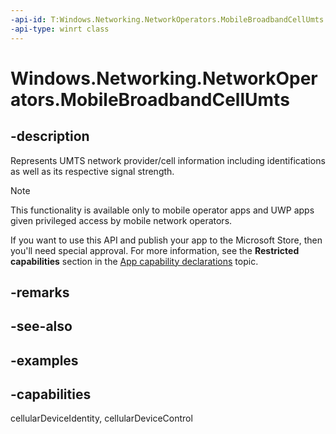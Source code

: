```yaml
---
-api-id: T:Windows.Networking.NetworkOperators.MobileBroadbandCellUmts
-api-type: winrt class
---
```


<!-- Class syntax.
public class MobileBroadbandCellUmts 
-->

# Windows.Networking.NetworkOperators.MobileBroadbandCellUmts

## -description
Represents UMTS network provider/cell information including identifications as well as its respective signal strength.

> [!NOTE]
> This functionality is available only to mobile operator apps and UWP apps given privileged access by mobile network operators.
> 
> If you want to use this API and publish your app to the Microsoft Store, then you'll need special approval. For more information, see the **Restricted capabilities** section in the [App capability declarations](/windows/uwp/packaging/app-capability-declarations#restricted-capabilities) topic. 

## -remarks

## -see-also

## -examples

## -capabilities
cellularDeviceIdentity, cellularDeviceControl
